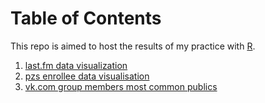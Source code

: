 # Table of Contents

This repo is aimed to host the results of my practice with [R](https://r-project.org).

1. [last.fm data visualization](/lastfm)
2. [pzs enrollee data visualisation](/pzs-stats)
3. [vk.com group members most common publics](/vk-stats)
